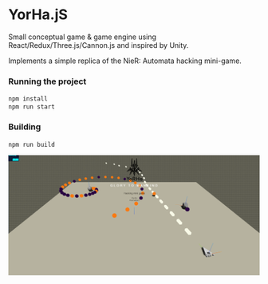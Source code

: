# YorHa.jS



Small conceptual game & game engine using React/Redux/Three.js/Cannon.js and inspired by Unity.

Implements a simple replica of the NieR: Automata hacking mini-game.

### Running the project

```
npm install
npm run start
```

### Building

```
npm run build
```

![Screenshot](screenshot.png)